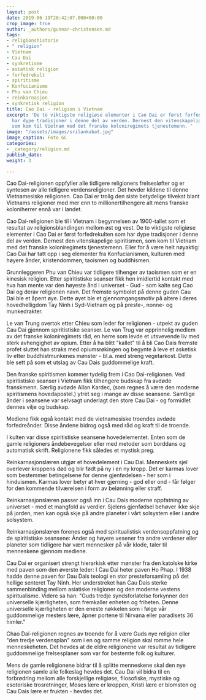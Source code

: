 ```yaml
---
layout: post
date: 2019-06-19T20:42:07.000+00:00
crop_image: true
author: _authors/gunnar-christensen.md
tags:
- religionshistorie
- " religion"
- Vietnam
- Cau Dai
- synkretisme
- asiatisk religion
- forfedrekult
- spiritisme
- Konfucianisme
- Phu van Chieu
- reinkarnasjon
- synkretisk religion
title: Cao Dai - religion i Vietnam
excerpt: 'De to viktigste religiøse elementer i Cao Dai er først forfedrekulten som
  har dype tradisjoner i denne del av verden. Dernest den vitenskapelige spiritismen,
  som kom til Vietnam med det franske koloniregimets tjenestemenn. '
image: "/assets/images/srilankabat.jpg"
image_caption: Foto GC
categories:
- _category/religion.md
publish_date: 
weight: 3

---
```

Cao Dai-religionen oppfyller alle tidligere religioners frelsesløfter og er syntesen av alle tidligere verdensreligioner. Det hevder kildene til denne Vietnamesiske religionen. Cao Dai er trolig den siste betydelige tilvekst blant Vietnams religioner med mer enn to millionertilhengere alt mens franske koloniherrer ennå var i landet.

Cao Dai-religionen ble til i Vietnam i begynnelsen av 1900-tallet som et resultat av religionsblandingen mellom øst og vest. De to viktigste religiøse elementer i Cao Dai er først forfedrekulten som har dype tradisjoner i denne del av verden. Dernest den vitenskapelige spiritismen, som kom til Vietnam med det franske koloniregimets tjenestemenn. Eller for å være helt nøyaktig: Cao Dai har tatt opp i seg elementer fra Konfucianismen, kulturen med høyere ånder, kristendommen, taoismen og buddhismen.

Grunnleggeren Phu van Chieu var tidligere tilhenger av taoismen som er en kinesisk religion. Etter spiritistiske seanser fikk hen imidlertid kontakt med hva han mente var den høyeste ånd i universet - Gud - som kalte seg Cao Dai og derav religionen navn. Det fremste symbolet på denne guden Cau Dai ble et åpent øye. Dette øyet ble et gjennomgangsmotiv på altere i deres hovedhelligdom Tay Ninh i Syd-Vietnam og på preste-, nonne- og munkedrakter.

Le van Trung overtok etter Chieu som leder for religionen - utpekt av guden Cau Dai gjennom spiritistiske seanser. Le van Trug var opprinnelig medlem av det franske koloniregimets råd, en herre som levde et utsvevende liv med sterk avhengighet av opium. Etter å ha blitt "kallet" til å bli Cao Dais fremste profet sluttet han straks med opiumsrøkingen og begynte å leve et asketisk liv etter buddhistmunkenes mønster - bl.a. med streng vegetarkost. Dette ble sett på som et utslag av Cau Dais guddommelige kraft.

Den franske spiritismen kommer tydelig frem i Cao Dai-religionen. Ved spiritistiske seanser i Vietnam fikk tilhengere budskap fra avdøde franskmenn. Særlig avdøde Allan Kardec, (som regnes å være den moderne spiritismens hovedapostel.) ytret seg i mange av disse seansene. Samtlige ånder i seansene var selvsagt underlagt den store Cau Dai - og formidlet dennes vilje og budskap.

Mediene fikk også kontakt med de vietnamesiske troendes avdøde forfedreånder. Disse åndene bidrog også med råd og kraft til de troende.

I kulten var disse spiritistiske seansene hovedelementet. Enten som de gamle religioners åndebevegelser eller med metoder som borddans og automatisk skrift. Religionene fikk således et mystisk preg.

Reinkarnasjonslæren utgjør et hovedelement i Cau Dai. Menneskets sjel overlever kroppens død og blir født på ny i en ny kropp. Det er karmas lover som bestemmer betingelsene for denne gjenfødelsen - her som i hinduismen. Karmas lover betyr at hver gjerning - god eller ond - får følger for den kommende tilværelsen i form av belønning eller straff.

Reinkarnasjonslæren passer også inn i Cau Dais moderne oppfatning av universet - med et mangfold av verdier. Sjelens gjenfødsel behøver ikke skje på jorden, men kan også skje på andre planeter i vårt solsystem eller i andre solsystem.

Reinkarnasjonslæren forenes også med spiritualistisk verdensoppfatning og de spiritistiske seansene: Ånder og høyere vesener fra andre verdener eller planeter som tidligere har vært mennesker på vår klode, taler til menneskene gjennom mediene.

Cau Dai er organisert strengt hierarkisk etter mønster fra den katolske kirke med paven som den øverste leder: I Cau Dai heter paven Ho Phap. I 1938 hadde denne paven for Dau Dais teologi en stor presteforsamling på det hellige senteret Tay Ninh. Her understreket han Cau Dais sterke sammenbinding mellom asiatiske religioner og den moderne vestens spiritualisme. Videre sa han: "Guds tredje syndsforlatelse forkynner den universelle kjærligheten, som fremkaller enheten og friheten. Denne universelle kjærligheten er den eneste nøkkelen som i følge vår guddommelige mesters lære, åpner portene til Nirvana eller paradisets 36 himler."

Chao Dai-religionen regnes av troende for å være Guds nye religion eller "den tredje verdensplan" som i en og samme religion skal romme hele menneskeheten. Det hevdes at de eldre religionene var resultat av tidligere guddommelige frelsesplaner som var for bestemte folk og kulturer.

Mens de gamle religionene bidrar til å splitte menneskene skal den nye religionen samle alle folkeslag hevdes det. Cau Dai vil bidra til en forbrødring mellom alle forskjellige religiøse, filosofiske, mystiske og esoteriske trosretninger, Moses lære er kroppen, Kristi lære er blomsten og Cau Dais lære er frukten - hevdes det.
